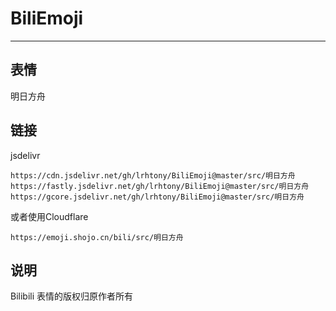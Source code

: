 # BiliEmoji
---
## 表情
明日方舟
## 链接
jsdelivr
```
https://cdn.jsdelivr.net/gh/lrhtony/BiliEmoji@master/src/明日方舟
https://fastly.jsdelivr.net/gh/lrhtony/BiliEmoji@master/src/明日方舟
https://gcore.jsdelivr.net/gh/lrhtony/BiliEmoji@master/src/明日方舟
```
或者使用Cloudflare
```
https://emoji.shojo.cn/bili/src/明日方舟
```
## 说明
Bilibili 表情的版权归原作者所有
